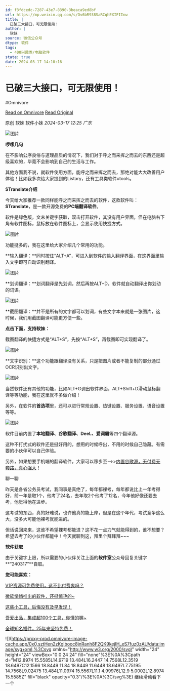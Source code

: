 ```yaml
---
id: f3fdcedc-7287-43e7-8390-3beaca9ed8bf
url: https://mp.weixin.qq.com/s/Ov6bR938SaRCqhEXIFIInw
title: |
  已破三大接口，可无限使用！
author: |
  软妹
source: 微信公众号
dtype: 软件
tags:
  - 400兴趣类/电脑软件
state: true
date: 2024-03-17 14:10:16
---
```



# 已破三大接口，可无限使用！
#Omnivore

[Read on Omnivore](https://omnivore.app/me/https-mp-weixin-qq-com-s-ov-6-b-r-938-sa-r-cqh-exifi-inw-18e4b082c1d)
[Read Original](https://mp.weixin.qq.com/s/Ov6bR938SaRCqhEXIFIInw)

原创  软妹  软件小妹 _2024-03-17 12:25_ _广东_ 

![图片](https://proxy-prod.omnivore-image-cache.app/0x0,sI9X1gPGWDeGRdUu67fDeSCo5Jr5JMiK1f4IPB_89SW8/https://mmbiz.qpic.cn/mmbiz_gif/5MxBk8vG3LbOIUBAJVvAzBl5yoP1ibTOmgHibVF9CsAAy5n4KPlibXfrWIfCqYcyjNNjZwia0hia1czxe4E92sXxzNg/640?wx_fmt=gif)

**啰嗦几句**

在不影响公序良俗与道理品质的情况下，我们对于呼之而来挥之而去的东西还是超级喜欢的，毕竟不会影响到自己的生活与工作。

其他方面我不说，就软件使用方面，能呼之而来挥之而去，那绝对能大大改善用户体验！比如我多次给大家提到的Listary，还有工具类软件utools。

**STranslate介绍**

今天给大家推荐一款同样能呼之而来挥之而去的软件，这款软件叫：**STranslate**，是一款开源免费的**PC端翻译软件**。

软件是绿色版，文末关键字获取，双击打开软件，其没有用户界面，但在电脑右下角有软件图标，鼠标放在软件图标上，会显示使用快捷方式。

![图片](https://proxy-prod.omnivore-image-cache.app/0x0,suNaJko-ukQ0Dre9RRn9QxkW-uIHwXGU8K5o832YFmVU/https://mmbiz.qpic.cn/mmbiz_png/5MxBk8vG3LbGoXXWZIyZVJSzKCQQJbW2jIFgp5NWicRREvZVUwVSYiaxo20GNOECiboPDpyFTBaUvDVPF0oDnR35w/640?wx_fmt=png)

功能挺多的，我在这里给大家介绍几个常用的功能。

**输入翻译：**同时按住“ALT+A”，可进入到软件的输入翻译界面，在这界面里输入文字即可自动识别翻译。

![图片](https://proxy-prod.omnivore-image-cache.app/0x0,s1y7jaI_JaPJjwB2L29LIoILkr4qC-if4IwKiYNaYtqY/https://mmbiz.qpic.cn/mmbiz_gif/5MxBk8vG3LbGoXXWZIyZVJSzKCQQJbW2KyOoCJwyibhYpnjgWic6LA4o9gguxb0XtkGmEAFOh1YznSQZ2ndSnjQw/640?wx_fmt=gif)

**划词翻译：**划词翻译是先划词，然后再按ALT+D，软件就自动翻译出你划动的词语。

![图片](https://proxy-prod.omnivore-image-cache.app/0x0,sCpju4X8d8mrhjXCGYAG8FanDfMVfQrMQ4Z8fAbuBS44/https://mmbiz.qpic.cn/mmbiz_gif/5MxBk8vG3LbGoXXWZIyZVJSzKCQQJbW2Owlol56EmvJAJft0ULeyeQzc3qfyVqCqM2EeFb7587cseicnkUtsjjA/640?wx_fmt=gif)

**截图翻译：**并不是所有的文字都可以划词，有些文字本来就是一张图片，这时候，我们用截图翻译可能更方便一些。

**点击下面，支持软妹：**

截图翻译的快捷方式是“ALT+S”，先按“ALT+S”，再截图即可实现翻译了。

![图片](https://proxy-prod.omnivore-image-cache.app/0x0,sz9r2h6RG3B87FXODgcDBYEEaejYcfpw4s4_V2wzuDz4/https://mmbiz.qpic.cn/mmbiz_gif/5MxBk8vG3LbGoXXWZIyZVJSzKCQQJbW25WaVicNyDaCkAmC9e2mWJD4I87oHXfeaic4kGj2oMePcnZDkIUGHyONQ/640?wx_fmt=gif)

**文字识别：**这个功能跟翻译没有关系，只是把图片或者不能复制的部分通过OCR识别出文字。

![图片](https://proxy-prod.omnivore-image-cache.app/0x0,ss30wu87LOcJq4ZtOyqnr3bSE3lAgfclJ3sAm0xReUZs/https://mmbiz.qpic.cn/mmbiz_gif/5MxBk8vG3LbGoXXWZIyZVJSzKCQQJbW22vicLyibkrKWqDLMRRoibhgDJMhZvGeZxO1CMFUWicI4LNicIIw6FHto04g/640?wx_fmt=gif)

当然软件还有其他的功能，比如ALT+G调出软件界面，ALT+Shift+D滑动鼠标翻译等等功能，我在这里就不多做介绍！

另外，在软件的**首选项**里，还可以进行常规设置、热键设置、服务设置、语音设置等等。

![图片](https://proxy-prod.omnivore-image-cache.app/0x0,sz05lxpbcSmKPJNgzutUIR67YT14R_LXZ8WUvj-9julk/https://mmbiz.qpic.cn/mmbiz_png/5MxBk8vG3LbGoXXWZIyZVJSzKCQQJbW2LLVjl4cTuVOIYqEnNSVYx1fKbkMKoNPgq7DhCNeso6M0vYddsyFXww/640?wx_fmt=png)

软件目前内置了**本地翻译、谷歌翻译、DeeL、爱词霸**等四个翻译源。

这种不打扰式的软件还是挺好用的，想用的时候呼出，不用的时候自己隐藏。有需要的小伙伴可以自己体验。

另外，如果想要手机端的翻译软件，大家可以移步至——>>[内置谷歌源，无付费无套路，真心强大](http://mp.weixin.qq.com/s?%5F%5Fbiz=MzkxMzEyNTA2Nw==&mid=2247501402&idx=1&sn=56715c553a82dbdbe7529246591a2eb4&chksm=c100fdfef67774e8654d2b12641ef9c3f008ee5c6489d4315c35b02170e79e307d041a2a572e&scene=21#wechat%5Fredirect)！

聊一聊

昨天是各省公务员考试，我同事是真绝了，每年都裸考，每年都说比上一年考得好，前一年是取1个，他考了24名，去年取2个他考了12名，今年他好像还要去考，他觉得他在进步。

这考试的东西，真的好难说，也许他真的能上岸，但是在这个年代，考试竞争这么大，没多大可能他裸考就能进的。

但话说回来来，这谁不希望裸考都能进？这不花一点力气就能得到的，谁不想要？希望去考了的小伙伴都能中！今天就聊到这，拜里个拜拜拜\~\~\~

**软件获取**

由于关键字上限，所以需要的小伙伴关注上面的**软件室**公众号回复关键字**“240317”**自取。

**您可能喜欢：**

[V1P资源可免费使用，这不比付费爽吗？](http://mp.weixin.qq.com/s?%5F%5Fbiz=MzkxMzEyNTA2Nw==&mid=2247501937&idx=1&sn=d8ecd72a0d3e513cab8b00e70104df0d&chksm=c100f3d5f6777ac3d4594208422990b759b01b925b4d96301e515fc6f7842b4700e4e5d7aa95&scene=21#wechat%5Fredirect)

[微软悄悄推出的软件，还挺惊艳的\~](http://mp.weixin.qq.com/s?%5F%5Fbiz=MzkxMzEyNTA2Nw==&mid=2247501921&idx=1&sn=f3b26c39191ad5eeac7fd8716be2fa04&chksm=c100f3c5f6777ad3f9701517a768b09a512b784cc47e1478dcf5885e0043bfd7c0a8ec952c2c&scene=21#wechat%5Fredirect)

[这些小工具，后悔没有及早发现！](http://mp.weixin.qq.com/s?%5F%5Fbiz=MzkxMzEyNTA2Nw==&mid=2247501906&idx=1&sn=9b5f39bde56e12f5355f94c20ddf8aea&chksm=c100f3f6f6777ae0f08f70735a2faf90079c5d00f7aed5cbc78faccea13d089e8a59214bd0f5&scene=21#wechat%5Fredirect)

[吾爱出品，集成超100个工具，你懂的喔\~](http://mp.weixin.qq.com/s?%5F%5Fbiz=MzkxMzEyNTA2Nw==&mid=2247501872&idx=1&sn=9dc200b4eb8319d31aaf4fa8737ec364&chksm=c100f394f6777a8238efd2f0ee229f1c70e6d62f89320bc433e9222147ed8d79ba73d24687c2&scene=21#wechat%5Fredirect)

[全球知名插件，25年来坚持免费！](http://mp.weixin.qq.com/s?%5F%5Fbiz=MzkxMzEyNTA2Nw==&mid=2247501843&idx=1&sn=b992180b924c46569fe7d6df4d3c6863&chksm=c100f3b7f6777aa1f779ab241bba9a26089a30410bbc0e46e933c0550dd7fd14806cdd0c3b68&scene=21#wechat%5Fredirect)

![](https://proxy-prod.omnivore-image-cache.app/0x0,sztHen2zKglbooc8jnRanh8F2QK9kejIH_eS7fuz0zAU/data:image/svg+xml,%3Csvg xmlns=\"http://www.w3.org/2000/svg\" width=\"24\" height=\"24\" viewBox=\"0 0 24 24\" fill=\"none\"%3E%0A%3Cpath d=\"M12.8974 15.5585L14.9719 13.484L16.2447 14.7568L12.3519 18.6497C12.1566 18.8449 11.84 18.8449 11.6448 18.6497L7.75195 14.7568L9.02475 13.484L11.0974 15.5567L11.1 4.99976L12.9 5.0002L12.8974 15.5585Z\" fill=\"black\" opacity=\"0.3\"/%3E%0A%3C/svg%3E) 继续滑动看下一个 



